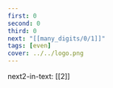 ```yaml
---
first: 0
second: 0
third: 0
next: "[[many_digits/0/1]]"
tags: [even]
cover: ../../logo.png
---
```

next2-in-text: [[2]]
